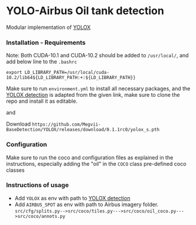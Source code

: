 # YOLO-Airbus Oil tank detection

Modular implementation of [YOLOX](https://www.kaggle.com/code/jeffaudi/oil-storage-detection-on-airbus-imagery-with-yolox/notebook)

### Installation - Requirements

Note: Both CUDA-10.1 and CUDA-10.2 should be added to `/usr/local/`, and add below line to the `.bashrc`
```
export LD_LIBRARY_PATH=/usr/local/cuda-10.2/lib64${LD_LIBRARY_PATH:+:${LD_LIBRARY_PATH}}
```

Make sure to run `environment.yml` to install all necessary packages, and the [YOLOX detection](https://github.com/Megvii-BaseDetection/YOLOX) is adapted  from the given link, make sure to clone the repo and install it as editable. 

and

Download `https://github.com/Megvii-BaseDetection/YOLOX/releases/download/0.1.1rc0/yolox_s.pth`

### Configuration

Make sure to run the coco and configuration files as explained in the instructions, especially adding the "oil" in the `COCO` class pre-defined coco classes

### Instructions of usage
* Add `YOLOX` as env with path to [YOLOX detection](https://github.com/Megvii-BaseDetection/YOLOX)
* Add `AIRBUS_SPOT` as env with path to Airbus imagery folder.
```src/cfg/splits.py-->src/coco/tiles.py--->src/coco/oil_coco.py--->src/coco/annots.py```